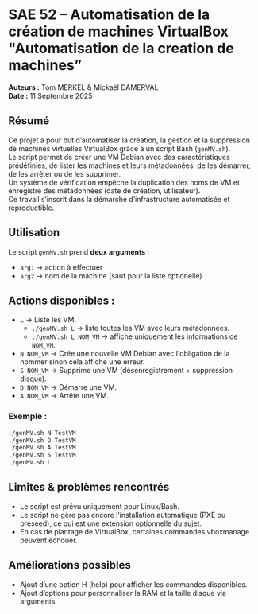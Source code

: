 # SAE 52 – Automatisation de la création de machines VirtualBox "Automatisation de la creation de machines”

**Auteurs :** Tom MERKEL & Mickaël DAMERVAL  
**Date :** 11 Septembre 2025  

## Résumé
Ce projet a pour but d’automatiser la création, la gestion et la suppression de machines virtuelles VirtualBox grâce à un script Bash (`genMV.sh`).  
Le script permet de créer une VM Debian avec des caractéristiques prédéfinies, de lister les machines et leurs métadonnées, de les démarrer, de les arrêter ou de les supprimer.  
Un système de vérification empêche la duplication des noms de VM et enregistre des métadonnées (date de création, utilisateur).  
Ce travail s’inscrit dans la démarche d’infrastructure automatisée et reproductible.

## Utilisation

Le script `genMV.sh` prend **deux arguments** :  
- `arg1` → action à effectuer  
- `arg2` → nom de la machine (sauf pour la liste optionelle)

## Actions disponibles :
- `L` → Liste les VM.  
   - `./genMV.sh L` → liste toutes les VM avec leurs métadonnées.  
   - `./genMV.sh L NOM_VM` → affiche uniquement les informations de `NOM_VM`.  
- `N NOM_VM` → Crée une nouvelle VM Debian avec l'obligation de la nommer sinon cela affiche une erreur.   
- `S NOM_VM` → Supprime une VM (désenregistrement + suppression disque).  
- `D NOM_VM` → Démarre une VM.  
- `A NOM_VM` → Arrête une VM.  

### Exemple :  
```bash
./genMV.sh N TestVM
./genMV.sh D TestVM
./genMV.sh A TestVM
./genMV.sh S TestVM
./genMV.sh L
```

## Limites & problèmes rencontrés

- Le script est prévu uniquement pour Linux/Bash.
- Le script ne gère pas encore l’installation automatique (PXE ou preseed), ce qui est une extension optionnelle du sujet.
- En cas de plantage de VirtualBox, certaines commandes vboxmanage peuvent échouer.

## Améliorations possibles

- Ajout d’une option H (help) pour afficher les commandes disponibles.
- Ajout d’options pour personnaliser la RAM et la taille disque via arguments.

